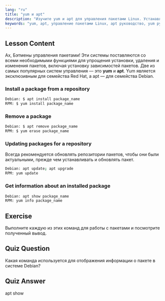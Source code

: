 ```yaml
---
lang: "ru"
title: "yum и apt"
description: "Изучите yum и apt для управления пакетами Linux. Устанавливайте, удаляйте и обновляйте программное обеспечение в системах Debian/RPM с помощью этого руководства для начинающих. Начните сегодня!"
keywords: "yum, apt, управление пакетами Linux, apt руководство, yum руководство, команды Linux, руководство для начинающих, установка пакетов"
---
```


## Lesson Content

Ах, Бэтмены управления пакетами! Эти системы поставляются со всеми необходимыми функциями для упрощения установки, удаления и изменения пакетов, включая установку зависимостей пакетов. Две из самых популярных систем управления — это **yum** и **apt**. Yum является эксклюзивным для семейства Red Hat, а apt — для семейства Debian.

### Install a package from a repository

```bash
Debian: $ apt install package_name
RPM: $ yum install package_name
```

### Remove a package

```bash
Debian: $ apt remove package_name
RPM: $ yum erase package_name
```

### Updating packages for a repository

Всегда рекомендуется обновлять репозитории пакетов, чтобы они были актуальными, прежде чем устанавливать и обновлять пакет.

```bash
Debian: apt update; apt upgrade
RPM: yum update
```

### Get information about an installed package

```bash
Debian: apt show package_name
RPM: yum info package_name
```

## Exercise

Выполните каждую из этих команд для работы с пакетами и посмотрите полученный вывод.

## Quiz Question

Какая команда используется для отображения информации о пакете в системе Debian?

## Quiz Answer

apt show
